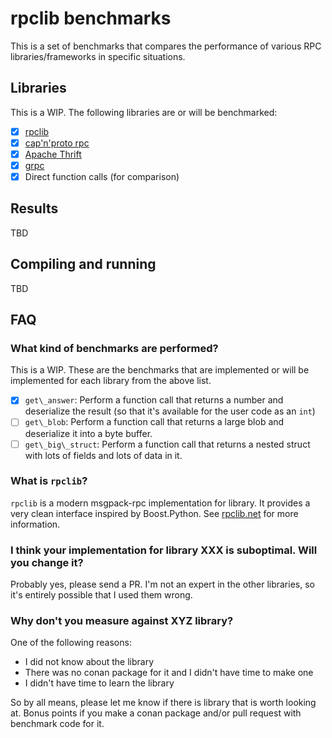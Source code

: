# rpclib benchmarks

This is a set of benchmarks that compares the performance of various RPC libraries/frameworks in
specific situations.

## Libraries

This is a WIP. The following libraries are or will be benchmarked:

  - [x] [rpclib](http://rpclib.net)
  - [x] [cap'n'proto rpc](https://capnproto.org/cxxrpc.html)
  - [x] [Apache Thrift](https://thrift.apache.org/)
  - [x] [grpc](https://grpc.io)
  - [x] Direct function calls (for comparison)

## Results

TBD

## Compiling and running

TBD

## FAQ

### What kind of benchmarks are performed?

This is a WIP. These are the benchmarks that are implemented or will be implemented for each
library from the above list.

  - [x] `get\_answer`: Perform a function call that returns a number and deserialize
    the result (so that it's available for the user code as an `int`)
  - [ ] `get\_blob`: Perform a function call that returns a large blob and deserialize it into
    a byte buffer.
  - [ ] `get\_big\_struct`: Perform a function call that returns a nested struct with lots of
    fields and lots of data in it.

### What is `rpclib`?

`rpclib` is a modern msgpack-rpc implementation for library. It provides a very clean interface
inspired by Boost.Python. See [rpclib.net](http://rpclib.net) for more information.

### I think your implementation for library XXX is suboptimal. Will you change it?

Probably yes, please send a PR. I'm not an expert in the other libraries, so it's entirely possible
that I used them wrong.

### Why don't you measure against XYZ library?

One of the following reasons:

  * I did not know about the library
  * There was no conan package for it and I didn't have time to make one
  * I didn't have time to learn the library

So by all means, please let me know if there is library that is worth looking at. Bonus points if
you make a conan package and/or pull request with benchmark code for it.



